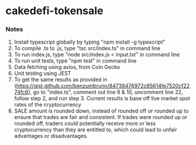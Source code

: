 # cakedefi-tokensale
 
### Notes
1. Install typescript globally by typing "npm install -g typescript"
2. To compile .ts to .js, type "tsc src/index.ts" in command line
3. To run index.js, type "node src/index.js < input.txt" in command line
4. To run unit tests, type "npm test" in command line
5. Data fetching using axios, from Coin Gecko
6. Unit testing using JEST
7. To get the same results as provided in (https://gist.github.com/benzumbrunn/84738476972c85614fe7520cf2274fc6), go to "index.ts", comment out line 9 & 10, uncomment line 22, follow step 2, and run step 3. Current results is base off live market spot rates of the cryptocurrency
8. SALE amount is rounded down, instead of rounded off or rounded up to ensure that trades are fair and consistent. If trades were rounded up or rounded off, traders could potentially receive more or less cryptocurrency than they are entitled to, which could lead to unfair advantages or disadvantages.

